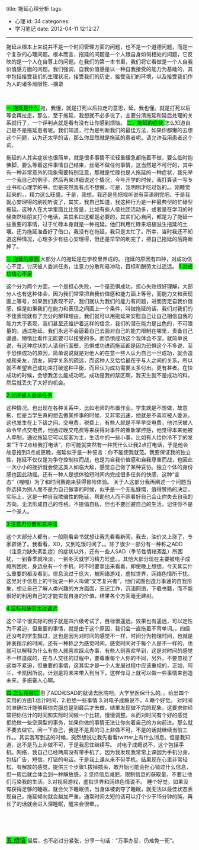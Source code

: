 title: 拖延心理分析
tags:
  - 心理
id: 34
categories:
  - 学习笔记
date: 2012-04-11 12:12:27
---

拖延从根本上来说并不是一个时间管理方面的问题，也不是一个道德问题，而是一个复杂的心理问题。根本而言，拖延的问题是一个人跟自身如何相处的问题，它反映的是一个人在自尊上的问题。在我们的第一本书里，我们将它看做是一个人自我价值感方面的问题。我们强调，自我价值感是以一种自我接受的能力为基础的，其中包括接受我们的生理状况，接受我们的历史，接受我们的环境，以及接受我们作为人的诸多局限性. -摘录

&nbsp;

<span style="background-color: #00ff00;">一.拖延是什么 </span>
 拖，我懂，就是打死以后拉走的意思，延，我也懂。就是打死以后等会再拉走，那么，至于拖延，我想就不必多说了，主要分清拖延和延后处理的关系就行了，一个评判点就是看有没有让你感到烦恼。
 <span style="background-color: #00ff00;">二，拖延的症状 </span>
 怎么知道自己是不是拖延患者呢。我们知道，行为是判断我们的最佳方法，如果你都懒的去想这个问题，认为还太早的话，那么你显然就是拖延的患者呢。请允许我用患者这个词，

<!--more-->拖延的人其实症状也很简单，就是很多事情不论轻重缓急都拖着不做，要么临时抱佛脚，要么等着这件事情自己结束，丝毫不做任何事情，这当然是不可行的，其中有一种非常意外的现象需要特别注意，那就是忙碌也是人拖延的一种症状，我先举一个我自己的例子，然后再来详细说这个情况，今年开学的时候，我打算读一写专业书和心理学的书，但是突然我有点不想做，可是，我明明才吃过饭的。。刚睡觉起来的，，精力这么旺盛。于是，我想，我还是先把视听说有英语刷完吧。于是我就心安理得的刷视听说了，其实，我自己知道，我这种行为是一种最典型的忙碌型拖延。这种人在大学里面比比皆是，比如有些人级社团活动多，或者是在学习的时候突然给朋友打个电话，美其名曰这都是必要的，其实扪心自问，都是为了拖延一些重要的事情，过于忙碌本身就是一种拖延，他们利用忙碌来培植滋生拖延的土壤。还为拖延准备好了借口，我没有在拖延，我只是太忙了。所幸，当时我还不知道这种情况，心理多少有些心安理得，但还是早早的刷完了，把自己拖延的后路断掉了。

<!--more-->

<span style="background-color: #00ff00;">三.拖延的原因 </span>
 大部分人的拖延是在学校里养成的。
 拖延的原因有四种，对成功信心不足，讨厌被人委派任务，注意力分散和易冲动，目标和酬劳太过遥远。
 <span style="background-color: #00ff00;">1.对成功信心不足 </span>

这个分为两个方面，一个是担心失败，一个是恐惧成功，担心失败很好理解，大部分人也有这种体会，因为我们常常把自我价值感和能力画上等号，而能力又和表现画上等号，如果我们表现不好，我们就认为我们的能力有问题，进而否定自我价值感，但是如果我们在能力和表现之间画上一个条件，叫做拖延的话，我们对我们的不佳表现就有了充分的解释理由，我们就可以用拖延来安慰自己让自己相信自我的能力大于表现，我们甚至还维护着这样的信念，我们的潜在能力是出色的，不可限量的。通过拖延，我们永远不会逼着自己去面对自己的能力限制在哪里，责备自己邋遢，懒惰比看作无能要可以接受的多。而恐惧成功这个我体会不深，就简单说说，有这种症状的人请自行面壁。恐惧成功进而拖延都是因为恐惧这个不多说，至于恐惧成功的原因，简单说说就是对他人的在意一些人认为自己一旦成功，就会造成和亲友，朋友，同学关系的疏远，而这种人又恰恰最在乎与人之间的关系，所以就不希望自己成功来打破这种平衡，而且认为成功需要太多付出。更有甚者。在快成功的时候，会想我怎么能成功呢。成功是我的禁区啊，我天生就不是成功的料。然后就丢失了大好的机会。

<span style="background-color: #00ff00;">2.讨厌被人委派任务 </span>

这种情况。也出现在各种关系中，比如老师的布置作业。学生就是不想做，故意拖，但是当学生真的想去做某件事的时候，又非常迅速，他就是不喜欢被人委派。这也发生在上下级之间。交电费，税费上，有些人就是不早早交电费，他讨厌被人命令早点交电费，他通过晚交电费等来获得对事件的重新掌控感，他觉得本来他被人牵制，通过拖延它可以反客为主，生活中的一些小事，比如有人给你冷不丁的发来“下午2点给我打电话”，你可能就突然有一种凭什么让我2点打电话，于是他会故意拖到3点或更晚，拖延似乎是一种誓言：你不能使我就范。我要保证我的独立性，拖延不仅仅是为争夺控制权而战，也是为自我价值感和自我尊重而战，也因此一次小小的挫折就会使这类人如临大敌，感觉自己做了某种妥协。独立个体的身份感也因此动摇。还有一种人是想体验短时间内完成很多任务的快感，这种“变态”（嘎嘎）为了和时间赛跑来获得冒险体验。
 关于人这部分我再阐述一个问题当你选择为别人而不是为自己做事的时候，似乎是一个无私慷慨，值得赞扬的决定，实际上，这是一种自我欺骗性的拖延，帮助他人而不照看好自己会让你失去自我的方向。无法形成自己的性格。不提倡自私，但也不要回避自己的生活，记住你不是一个圣人。

<span style="background-color: #00ff00;">3.注意力分散和易冲动 </span>

这个大部分人都有，一般刚看会书就想让我先看看新闻，我去，油价又上涨了，专家辟谣了。我看看，XD，又到吃饭时间了。。除了很少一部分有一种称之ADD（注意力缺失紊乱症）的症状以外，还有一些人SAD（季节性情绪紊乱）所困扰，一到春季就冷淡，一到冬天就学习精力旺盛。。其他大部分现在主要被电子成瘾所困扰，身边总有一个手机，时不时要拿出来看看，即使晚上想想，今天其实什么重要的都没看到。信息流过于庞大，被网络游戏，虚拟世界，网络色情所干扰。这里对于信息上的干扰说一种人叫做“文艺复兴者”，他们试图创造万事通的自我形象，想让自己了解人类兴趣的方方面面，忘记工作，沉湎网络，下载书籍，而不能很好的利用自己的才能实现自身的价值。结果各个方面毫无建树。

<span style="background-color: #00ff00;">4.目标和酬劳太过遥远 </span>

这个举个很实际的例子就是四六级考试了，目标很遥远。效果也有遥远，可以定性为不紧迫，但重要的事情，就是由于这个原因，我们会一直拖着不背单词。。四级还没考的学生飘过，这也是因为对时间的感觉不一样，时间分为物理时间，也就是钟表指示的时间，还有一种称之为感觉时间。感觉时间对于每个人是不一样的，也就可以解释为什么有些人就喜欢踩点办事，有些人则喜欢早到，这是对时间的感觉不一样造成的，在与人交往的过程中，要尊重每个人你的不同，另外，不要忽视了这类不紧迫，但重要的事情，这其实才是一个人发展过程中应该重视的，正如，阿兰，卡凯因所说，计划是将未来带入到当下，这样你马上就可以做一些事情来创造未来，多振奋人心啊。

<span style="background-color: #00ff00;">四.怎么克服它 </span>
 患了ADD和SAD的就请去医院吧。大学里医保什么的。。给出四个实用的方面1.估计时间，2.拒绝一些事情 3.对电子成瘾说不，4.睡个好觉。
 对时间的准确估计能够帮你克服总是到最后才去做，结果发现做不完的现象。这要求你经常把你估计的时间和实际时间做一个比较，慢慢调整。从而对时间有个好的感觉
 拒绝做一些空洞型的事务，如果你做的事情无法让你向着自己的方向前进。那么就不要去做它。问一下自己，我是不是真的马上非做不可，不是的话就继续当前工作。。其实我写到这的时候，突然想说让我先看看twitter上有什么消息。但是我知道，这不是马上非做不可，于是我忍住继续写。
 对电子成瘾说不，这个包括手机。网络，我自己已经两周没有带手机了。因为我发现我常常上课因为手机分身，包括广告，短信。打错的电话。于是我上课从来不带手机。结果现在心里非常轻松，有解放的感觉。提供三个步骤1.拔掉插头，敢开始可能会担心错过什么信息，但一周后就会体会到一种解放感，2.坚持信息减肥，限制信息的获取量，不要让他们污染我的生活。3.对视频游戏，虚拟世界和网络色情说不。
 睡个好觉，如果没有获得足够的睡眠，就会欠下睡眠债，当身体被剥夺了睡眠，就无法以最佳状态表现自己，拖延倾向就会越加严重。通常时间太短的话可以打个少于15分钟的盹，再长了的话就会进入深睡眠，醒来会很晕。。

&nbsp;

&nbsp;

<span style="background-color: #00ff00; font-size: 12.0pt;">五.结语 </span>
 最后，也不必过分紧张，分享一句话："万事办妥，仍难免一死"。